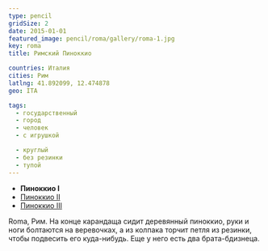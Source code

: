 ```yaml
---
type: pencil
gridSize: 2
date: 2015-01-01
featured_image: pencil/roma/gallery/roma-1.jpg
key: roma
title: Римский Пиноккио

countries: Италия
cities: Рим
latlng: 41.892099, 12.474878
geo: ITA

tags:
  - государственный
  - город
  - человек
  - с игрушкой

  - круглый
  - без резинки
  - тупой
---
```


- **Пиноккио I**
- [Пиноккио II](?display=pinocchio-second)
- [Пиноккио III](?display=pinocchio-third)

Roma, Рим. На конце карандаща сидит деревянный пиноккио, руки и ноги болтаются на веревочках, а из колпака торчит петля из резинки, чтобы подвесить его куда-нибудь. Еще у него есть два брата-бдизнеца.
